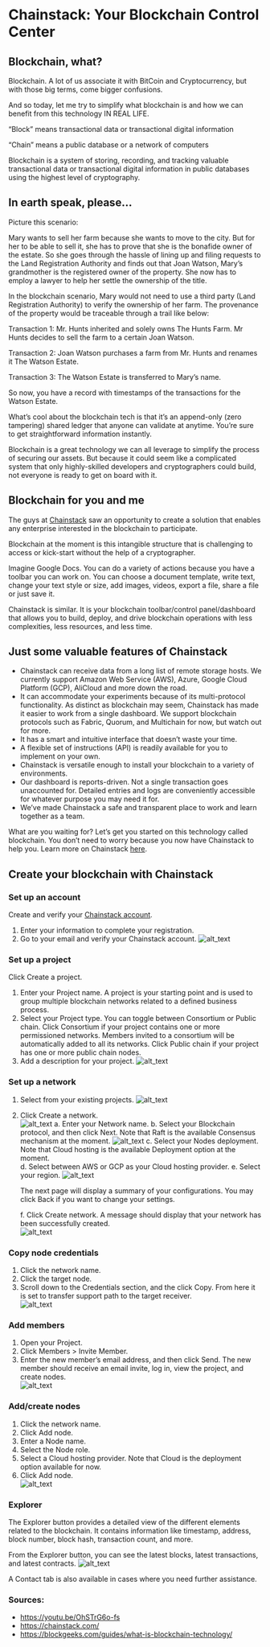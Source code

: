 # Chainstack: Your Blockchain Control Center

## Blockchain, what?

Blockchain. A lot of us associate it with BitCoin and Cryptocurrency, but with those big terms, come bigger confusions. 

And so today, let me try to simplify what blockchain is and how we can benefit from this technology IN REAL LIFE.

  

“Block” means transactional data or transactional digital information

“Chain” means a public database or a network of computers 

  

Blockchain is a system of storing, recording, and tracking valuable transactional data or transactional digital information in public databases using the highest level of cryptography. 

  

## In earth speak, please...

Picture this scenario:

Mary wants to sell her farm because she wants to move to the city. But for her to be able to sell it, she has to prove that she is the bonafide owner of the estate. So she goes through the hassle of lining up and filing requests to the Land Registration Authority and finds out that Joan Watson, Mary’s grandmother is the registered owner of the property. She now has to employ a lawyer to help her settle the ownership of the title. 

In the blockchain scenario, Mary would not need to use a third party (Land Registration Authority) to verify the ownership of her farm. The provenance of the property would be traceable through a trail like below:

Transaction 1: Mr. Hunts inherited and solely owns The Hunts Farm. Mr Hunts decides to sell the farm to a certain Joan Watson. 

Transaction 2: Joan Watson purchases a farm from Mr. Hunts and renames it The Watson Estate. 

Transaction 3: The Watson Estate is transferred to Mary’s name.

  
So now, you have a record with timestamps of the transactions for the Watson Estate. 

What’s cool about the blockchain tech is that it’s an append-only (zero tampering) shared ledger that anyone can validate at anytime. You’re sure to get straightforward information instantly. 

Blockchain is a great technology we can all leverage to simplify the process of securing our assets. But because it could seem like a complicated system that only highly-skilled developers and cryptographers could build, not everyone is ready to get on board with it. 

  

## Blockchain for you and me

The guys at [Chainstack](https://chainstack.com/) saw an opportunity to create a solution that enables any enterprise interested in the blockchain to participate. 

Blockchain at the moment is this intangible structure that is challenging to access or kick-start without the help of a cryptographer. 

Imagine Google Docs. You can do a variety of actions because you have a toolbar you can work on. You can choose a document template, write text, change your text style or size, add images, videos, export a file, share a file or just save it. 

  
Chainstack is similar. It is your blockchain toolbar/control panel/dashboard that allows you to build, deploy, and drive blockchain operations with less complexities, less resources, and less time.

  

## Just some valuable features of Chainstack

- Chainstack can receive data from a long list of remote storage hosts. We currently support Amazon Web Service (AWS), Azure, Google Cloud Platform (GCP), AliCloud and more down the road.  
- It can accommodate your experiments because of its multi-protocol functionality. As distinct as blockchain may seem, Chainstack has made it easier to work from a single dashboard. We support blockchain protocols such as Fabric, Quorum, and Multichain for now, but watch out for more.  
- It has a smart and intuitive interface that doesn’t waste your time.  
- A flexible set of instructions (API) is readily available for you to implement on your own.  
- Chainstack is versatile enough to install your blockchain to a variety of environments.  
- Our dashboard is reports-driven. Not a single transaction goes unaccounted for. Detailed entries and logs are conveniently accessible for whatever purpose you may need it for.  
- We’ve made Chainstack a safe and transparent place to work and learn together as a team.  
  
  

What are you waiting for? Let’s get you started on this technology called blockchain. You don’t need to worry because you now have Chainstack to help you. Learn more on Chainstack [here](https://chainstack.com/solution.html). 

  
  
  

## Create your blockchain with Chainstack

### Set up an account

Create and verify your [Chainstack account](https://console.chainstack.com/user/account/create). 
1. Enter your information to complete your registration.  
2. Go to your email and verify your Chainstack account. 
![alt_text](https://github.com/helloaidelara/ai_x_chainstack/raw/master/Chainstack_Photos/Step1.png "account")



### Set up a project

Click Create a project.  
1. Enter your Project name. A project is your starting point and is used to group multiple blockchain networks related to a defined business process.  
2. Select your Project type. You can toggle between Consortium or Public chain. 
Click Consortium if your project contains one or more permissioned networks. Members invited to a consortium will be automatically added to all its networks. 
Click Public chain if your project has one or more public chain nodes.  
3. Add a description for your project. 
![alt_text](https://github.com/helloaidelara/ai_x_chainstack/raw/master/Chainstack_Photos/Step3.png "project")

  

### Set up a network

1. Select from your existing projects. 
![alt_text](https://github.com/helloaidelara/ai_x_chainstack/raw/master/Chainstack_Photos/Step4.png "project2")
2. Click Create a network.  
![alt_text](https://github.com/helloaidelara/ai_x_chainstack/raw/master/Chainstack_Photos/Step5.1.png "network")
    a. Enter your Network name. 
    b. Select your Blockchain protocol, and then click Next. Note that Raft is the available Consensus mechanism at the moment. 
    ![alt_text](https://github.com/helloaidelara/ai_x_chainstack/raw/master/Chainstack_Photos/Step5.2.png "network2")
    c. Select your Nodes deployment. Note that Cloud hosting is the available Deployment option at the moment.  
    d. Select between AWS or GCP as your Cloud hosting provider. 
    e. Select your region.
    ![alt_text](https://github.com/helloaidelara/ai_x_chainstack/raw/master/Chainstack_Photos/Step7.png "network3")
    
    The next page will display a summary of your configurations. You may click Back if you want to change your settings.  
    
    f. Click Create network. A message should display that your network has been successfully created.  
    ![alt_text](https://github.com/helloaidelara/ai_x_chainstack/raw/master/Chainstack_Photos/Step8.png "networkcreated")
  
  
  

### Copy node credentials

1. Click the network name. 
2. Click the target node.  
3. Scroll down to the Credentials section, and the click Copy. From here it is set to transfer support path to the target receiver.  
![alt_text](https://github.com/helloaidelara/ai_x_chainstack/raw/master/Chainstack_Photos/CopyNode1.png "copynode")


### Add members

1. Open your Project. 
2. Click Members &gt; Invite Member. 
3. Enter the new member’s email address, and then click Send. The new member should receive an email invite, log in, view the project, and create nodes.  
![alt_text](https://github.com/helloaidelara/ai_x_chainstack/raw/master/Chainstack_Photos/members1.png "member")


### Add/create nodes

1. Click the network name.  
2. Click Add node.  
3. Enter a Node name. 
4. Select the Node role. 
5. Select a Cloud hosting provider. Note that Cloud is the deployment option available for now.  
6. Click Add node.  
![alt_text](https://github.com/helloaidelara/ai_x_chainstack/raw/master/Chainstack_Photos/addnode.png "addnode")
  

### Explorer

The Explorer button provides a detailed view of the different elements related to the blockchain. It contains information like timestamp, address, block number, block hash, transaction count, and more. 

From the Explorer button, you can see the latest blocks, latest transactions, and latest contracts.
![alt_text](https://github.com/helloaidelara/ai_x_chainstack/raw/master/Chainstack_Photos/Explorer.png "explorer")

A Contact tab is also available in cases where you need further assistance.



### Sources: 
- https://youtu.be/OhSTrG6o-fs
- https://chainstack.com/
- https://blockgeeks.com/guides/what-is-blockchain-technology/
